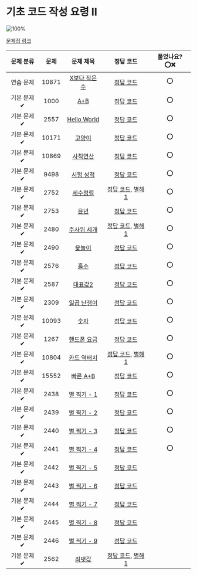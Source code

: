 # 기초 코드 작성 요령 II

![100%](https://progress-bar.dev/27/?scale=27&title=progress&width=500&color=babaca&suffix=/27)

[문제집 링크](https://www.acmicpc.net/workbook/view/7306)

| 문제 분류  | 문제  |                       문제 제목                        |                                     정답 코드                                     | 풀었나요? ⭕❌ |
| :--------: | :---: | :----------------------------------------------------: | :-------------------------------------------------------------------------------: | :------------: |
| 연습 문제  | 10871 | [X보다 작은 수](https://www.acmicpc.net/problem/10871) |                     [정답 코드](../0x02/solutions/10871.cpp)                      |       ⭕       |
| 기본 문제✔ | 1000  |      [A+B](https://www.acmicpc.net/problem/1000)       |                      [정답 코드](../0x02/solutions/1000.cpp)                      |       ⭕       |
| 기본 문제✔ | 2557  |  [Hello World](https://www.acmicpc.net/problem/2557)   |                      [정답 코드](../0x02/solutions/2557.cpp)                      |       ⭕       |
| 기본 문제✔ | 10171 |    [고양이](https://www.acmicpc.net/problem/10171)     |                     [정답 코드](../0x02/solutions/10171.cpp)                      |       ⭕       |
| 기본 문제✔ | 10869 |   [사칙연산](https://www.acmicpc.net/problem/10869)    |                     [정답 코드](../0x02/solutions/10869.cpp)                      |       ⭕       |
| 기본 문제✔ | 9498  |   [시험 성적](https://www.acmicpc.net/problem/9498)    |                      [정답 코드](../0x02/solutions/9498.cpp)                      |       ⭕       |
| 기본 문제✔ | 2752  |    [세수정렬](https://www.acmicpc.net/problem/2752)    |  [정답 코드](../0x02/solutions/2752.cpp), [별해 1](../0x02/solutions/2752_1.cpp)  |       ⭕       |
| 기본 문제✔ | 2753  |      [윤년](https://www.acmicpc.net/problem/2753)      |                      [정답 코드](../0x02/solutions/2753.cpp)                      |       ⭕       |
| 기본 문제✔ | 2480  |  [주사위 세개](https://www.acmicpc.net/problem/2480)   |  [정답 코드](../0x02/solutions/2480.cpp), [별해 1](../0x02/solutions/2480_1.cpp)  |       ⭕       |
| 기본 문제✔ | 2490  |     [윷놀이](https://www.acmicpc.net/problem/2490)     |                      [정답 코드](../0x02/solutions/2490.cpp)                      |       ⭕       |
| 기본 문제✔ | 2576  |      [홀수](https://www.acmicpc.net/problem/2576)      |                      [정답 코드](../0x02/solutions/2576.cpp)                      |       ⭕       |
| 기본 문제✔ | 2587  |    [대표값2](https://www.acmicpc.net/problem/2587)     |                      [정답 코드](../0x02/solutions/2587.cpp)                      |       ⭕       |
| 기본 문제✔ | 2309  |  [일곱 난쟁이](https://www.acmicpc.net/problem/2309)   |                      [정답 코드](../0x02/solutions/2309.cpp)                      |       ⭕       |
| 기본 문제✔ | 10093 |     [숫자](https://www.acmicpc.net/problem/10093)      |                     [정답 코드](../0x02/solutions/10093.cpp)                      |       ⭕       |
| 기본 문제✔ | 1267  |  [핸드폰 요금](https://www.acmicpc.net/problem/1267)   |                      [정답 코드](../0x02/solutions/1267.cpp)                      |       ⭕       |
| 기본 문제✔ | 10804 |  [카드 역배치](https://www.acmicpc.net/problem/10804)  | [정답 코드](../0x02/solutions/10804.cpp), [별해 1](../0x02/solutions/10804_1.cpp) |       ⭕       |
| 기본 문제✔ | 15552 |   [빠른 A+B](https://www.acmicpc.net/problem/15552)    |                     [정답 코드](../0x02/solutions/15552.cpp)                      |       ⭕       |
| 기본 문제✔ | 2438  |  [별 찍기 - 1](https://www.acmicpc.net/problem/2438)   |                      [정답 코드](../0x02/solutions/2438.cpp)                      |       ⭕       |
| 기본 문제✔ | 2439  |  [별 찍기 - 2](https://www.acmicpc.net/problem/2439)   |                      [정답 코드](../0x02/solutions/2439.cpp)                      |       ⭕       |
| 기본 문제✔ | 2440  |  [별 찍기 - 3](https://www.acmicpc.net/problem/2440)   |                      [정답 코드](../0x02/solutions/2440.cpp)                      |       ⭕       |
| 기본 문제✔ | 2441  |  [별 찍기 - 4](https://www.acmicpc.net/problem/2441)   |                      [정답 코드](../0x02/solutions/2441.cpp)                      |       ⭕       |
| 기본 문제✔ | 2442  |  [별 찍기 - 5](https://www.acmicpc.net/problem/2442)   |                      [정답 코드](../0x02/solutions/2442.cpp)                      |
| 기본 문제✔ | 2443  |  [별 찍기 - 6](https://www.acmicpc.net/problem/2443)   |                      [정답 코드](../0x02/solutions/2443.cpp)                      |
| 기본 문제✔ | 2444  |  [별 찍기 - 7](https://www.acmicpc.net/problem/2444)   |                      [정답 코드](../0x02/solutions/2444.cpp)                      |
| 기본 문제✔ | 2445  |  [별 찍기 - 8](https://www.acmicpc.net/problem/2445)   |                      [정답 코드](../0x02/solutions/2445.cpp)                      |
| 기본 문제✔ | 2446  |  [별 찍기 - 9](https://www.acmicpc.net/problem/2446)   |                      [정답 코드](../0x02/solutions/2446.cpp)                      |
| 기본 문제✔ | 2562  |     [최댓값](https://www.acmicpc.net/problem/2562)     |  [정답 코드](../0x02/solutions/2562.cpp), [별해 1](../0x02/solutions/2562_1.cpp)  |
